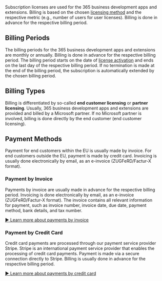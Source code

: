 Subscription licenses are used for the 365 business development apps and extensions. Billing is based on the chosen [licensing method](../license-methods/) and the respective metric (e.g., number of users for user licenses). Billing is done in advance for the respective billing period.

## Billing Periods

The billing periods for the 365 business development apps and extensions are monthly or annually. Billing is done in advance for the respective billing period. The billing period starts on the date of [license activation](../license-management/activate-license/) and ends on the last day of the respective billing period.
If no termination is made at the end of the billing period, the subscription is automatically extended by the chosen billing period.

## Billing Types

Billing is differentiated by so-called **end customer licensing** or **partner licensing**. Usually, 365 business development apps and extensions are provided and billed by a Microsoft partner. If no Microsoft partner is involved, billing is done directly by the end customer (end customer licensing).

## Payment Methods

Payment for end customers within the EU is usually made by invoice. For end customers outside the EU, payment is made by credit card. Invoicing is usually done electronically by email, as an e-invoice (ZUGFeRD/Factur-X format).

### Payment by Invoice

Payments by invoice are usually made in advance for the respective billing period. Invoicing is done electronically by email, as an e-invoice (ZUGFeRD/Factur-X format). The invoice contains all relevant information for payment, such as invoice number, invoice date, due date, payment method, bank details, and tax number.

[▶️ Learn more about payments by invoice](payment/#payment-by-invoice)

### Payment by Credit Card

Credit card payments are processed through our payment service provider Stripe. Stripe is an international payment service provider that enables the processing of credit card payments. Payment is made via a secure connection directly to Stripe. Billing is usually done in advance for the respective billing period.

[▶️ Learn more about payments by credit card](payment/#payment-by-credit-card)
